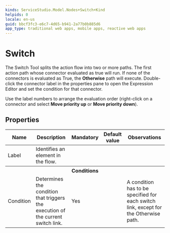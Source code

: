 ```yaml
---
kinds: ServiceStudio.Model.Nodes+Switch+Kind
helpids: 0
locale: en-us
guid: bbcf3fc3-e6c7-4d65-b941-2a77b0b885d6
app_type: traditional web apps, mobile apps, reactive web apps
---
```


# Switch

The Switch Tool splits the action flow into two or more paths. The first action path whose connector evaluated as true will run. If none of the connectors is evaluated as True, the **Otherwise** path will execute. Double-click the connector label in the properties pane to open the Expression Editor and set the condition for that connector.

Use the label numbers to arrange the evaluation order (right-click on a connector and select **Move priority up** or **Move priority down**).

## Properties

<table markdown="1">
<thead>
<tr>
<th>Name</th>
<th>Description</th>
<th>Mandatory</th>
<th>Default value</th>
<th>Observations</th>
</tr>
</thead>
<tbody>
<tr>
<td title="Label">Label</td>
<td>Identifies an element in the flow.</td>
<td></td>
<td></td>
<td></td>
</tr>
<tr >
<th colspan="5">Conditions</th>
</tr>
<tr>
<td title="Condition">Condition</td>
<td>Determines the condition that triggers the execution of the current switch link.</td>
<td>Yes</td>
<td></td>
<td>A condition has to be specified for each switch link, except for the Otherwise path.</td>
</tr>
</tbody>
</table>

